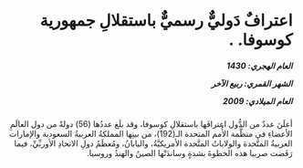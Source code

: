 <h1 dir="rtl">اعترافٌ دَوليٌّ رسميٌّ باستقلالِ جمهورية كوسوفا. .</h1>

<h5 dir="rtl">العام الهجري:  1430

الشهر القمري: ربيع الآخر

العام الميلادي: 2009</h5>

<p dir="rtl">أعلَنَ عددٌ من الدُّول اعترافَها باستقلالِ كوسوفا، وقد بلَغ عددُها (56) دولةً من دول العالَمِ الأعضاءِ في منظَّمة الأُمم المتحدة الـ(192)، من بينِها المملكةُ العربيةُ السعودية والإمارات العربيةُ المتَّحدة والولاياتُ المتَّحدة الأمريكيَّةُ، واليابانُ، ومُعظَمُ دولِ الاتحادِ الأوربِّيِّ، فيما رَفَضت صربيا هذه الخطوةَ بشدةٍ وساندَتْها الصينُ والهندُ وروسيا.</p></br>
